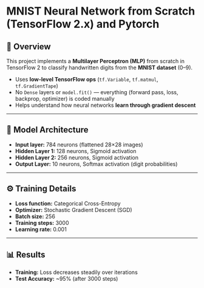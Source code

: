 # MNIST Neural Network from Scratch (TensorFlow 2.x) and Pytorch

## 📌 Overview
This project implements a **Multilayer Perceptron (MLP)** from scratch in TensorFlow 2 to classify handwritten digits from the **MNIST dataset** (0–9).

- Uses **low-level TensorFlow ops** (`tf.Variable`, `tf.matmul`, `tf.GradientTape`)
- No `Dense` layers or `model.fit()` — everything (forward pass, loss, backprop, optimizer) is coded manually
- Helps understand how neural networks **learn through gradient descent**

---

## 🧠 Model Architecture
- **Input layer:** 784 neurons (flattened 28×28 images)
- **Hidden Layer 1:** 128 neurons, Sigmoid activation
- **Hidden Layer 2:** 256 neurons, Sigmoid activation
- **Output Layer:** 10 neurons, Softmax activation (digit probabilities)

---

## ⚙️ Training Details
- **Loss function:** Categorical Cross-Entropy
- **Optimizer:** Stochastic Gradient Descent (SGD)
- **Batch size:** 256
- **Training steps:** 3000
- **Learning rate:** 0.001

---

## 📊 Results
- **Training:** Loss decreases steadily over iterations
- **Test Accuracy:** ~95% (after 3000 steps)
